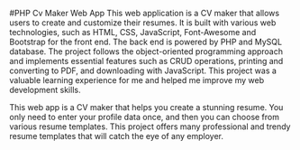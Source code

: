 #PHP Cv Maker Web App 
This web application is a CV maker that allows users to create and customize their resumes. It is built with various web technologies, such as HTML, CSS, JavaScript, Font-Awesome and Bootstrap for the front end. The back end is powered by PHP and MySQL database. The project follows the object-oriented programming approach and implements essential features such as CRUD operations, printing and converting to PDF, and downloading with JavaScript. This project was a valuable learning experience for me and helped me improve my web development skills.

This web app is a CV maker that helps you create a stunning resume. You only need to enter your profile data once, and then you can choose from various resume templates. This project offers many professional and trendy resume templates that will catch the eye of any employer.
